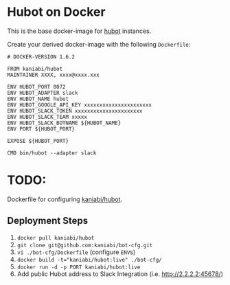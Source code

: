 # Hubot on Docker

This is the base docker-image for [hubot](https://hubot.github.com/) instances.

Create your derived docker-image with the following `Dockerfile`:

```docker
# DOCKER-VERSION 1.6.2

FROM kaniabi/hubot
MAINTAINER XXXX, xxxx@xxxx.xxx

ENV HUBOT_PORT 8072
ENV HUBOT_ADAPTER slack
ENV HUBOT_NAME hubot
ENV HUBOT_GOOGLE_API_KEY xxxxxxxxxxxxxxxxxxxxxx
ENV HUBOT_SLACK_TOKEN xxxxxxxxxxxxxxxxxxxxxx
ENV HUBOT_SLACK_TEAM xxxxx
ENV HUBOT_SLACK_BOTNAME ${HUBOT_NAME}
ENV PORT ${HUBOT_PORT}

EXPOSE ${HUBOT_PORT}

CMD bin/hubot --adapter slack
```

# TODO:

Dockerfile for configuring [kaniabi/hubot](https://registry.hub.docker.com/u/kaniabi/hubot/).

## Deployment Steps

1. `docker pull kaniabi/hubot`
2. `git clone git@github.com:kaniabi/bot-cfg.git`
3. `vi ./bot-cfg/Dockerfile` (configure `ENV`s)
4. `docker build -t="kaniabi/hubot:live" ./bot-cfg/`
5. `docker run -d -p PORT kaniabi/hubot:live`
6. Add public Hubot address to Slack Integration (i.e. http://2.2.2.2:45678/)
